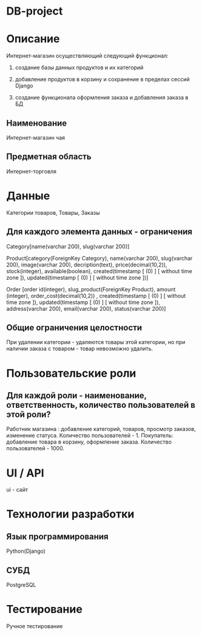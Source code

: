 # DB-project

# Описание
Интернет-магазин осуществляющий следующий функционал:

1) создание базы данных продуктов и их категорий

2) добавление продуктов в корзину и сохранение в пределах сессий Django

3) создание функционала оформления заказа и добавления заказа в БД
## Наименование
Интернет-магазин чая
## Предметная область
Интернет-торговля
# Данные
Категории товаров, Товары, Заказы
## Для каждого элемента данных - ограничения
Category[name(varchar 200), slug(varchar 200)]

Product[category(ForeignKey Category), name(varchar 200), slug(varchar 200), image(varchar 200), decription(text), price(decimal(10,2)), stock(integer), available(boolean), created(timestamp [ (0) ] [ without time zone ]), updated(timestamp [ (0) ] [ without time zone ])]

Order [order id(integer), slug_product(ForeignKey Product), amount (integer), order_cost(decimal(10,2)) , created(timestamp [ (0) ] [ without time zone ]), updated(timestamp [ (0) ] [ without time zone ]), address(varchar 200), email(varchar 200), status(varchar 200)]
## Общие ограничения целостности
При удалении категории - удаляются товары этой категории, но при наличии заказа с товаром - товар невозможно удалить.
# Пользовательские роли
## Для каждой роли - наименование, ответственность, количество пользователей в этой роли?
Работник магазина : добавление категорий, товаров, просмотр заказов, изменение статуса. Количество пользователей - 1.
Покупатель: добавление товара в корзину, оформление заказа. Количество пользователей - 1000.
# UI / API 
ui - сайт
# Технологии разработки
## Язык программирования
Python(Django)
## СУБД
PostgreSQL
# Тестирование
Ручное тестирование
